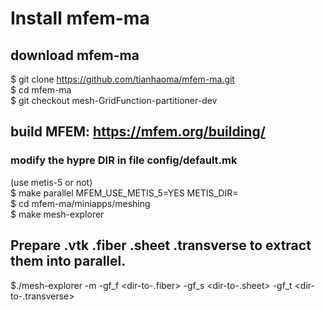 # Install mfem-ma


## download mfem-ma
$ git clone https://github.com/tianhaoma/mfem-ma.git  
$ cd mfem-ma  
$ git checkout mesh-GridFunction-partitioner-dev  


## build MFEM: https://mfem.org/building/
### modify the hypre DIR in file config/default.mk
(use metis-5 or not)  
$ make parallel MFEM_USE_METIS_5=YES METIS_DIR=<dir-to-metis-5>  
$ cd mfem-ma/miniapps/meshing  
$ make mesh-explorer  

## Prepare .vtk .fiber .sheet .transverse to extract them into parallel.

$./mesh-explorer -m <dir-to-mesh> -gf_f <dir-to-.fiber> -gf_s <dir-to-.sheet> -gf_t <dir-to-.transverse>  


